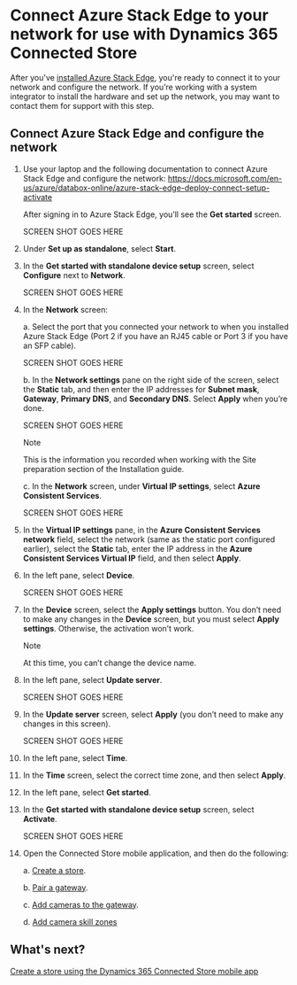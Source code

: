 

# Connect Azure Stack Edge to your network for use with Dynamics 365 Connected Store

After you've [installed Azure Stack Edge](ase-install.md), you're ready to connect it to your network and configure the network. If you’re working with a system integrator to install the hardware and set up the network, you may want to contact them for support with this step. 

## Connect Azure Stack Edge and configure the network

1. Use your laptop and the following documentation to connect Azure Stack Edge and configure the network: https://docs.microsoft.com/en-us/azure/databox-online/azure-stack-edge-deploy-connect-setup-activate

   After signing in to Azure Stack Edge, you’ll see the **Get started** screen.
    
   SCREEN SHOT GOES HERE
 
2. Under **Set up as standalone**, select **Start**. 

3. In the **Get started with standalone device setup** screen, select **Configure** next to **Network**.

   SCREEN SHOT GOES HERE
 
4. In the **Network** screen:

   a. Select the port that you connected your network to when you installed Azure Stack Edge (Port 2 if you have an RJ45 cable or Port 3 if you have an SFP cable).
    
   SCREEN SHOT GOES HERE
 
   b. In the **Network settings** pane on the right side of the screen, select the **Static** tab, and then enter the IP addresses for **Subnet mask**, **Gateway**, **Primary DNS**, and **Secondary DNS**. Select **Apply** when you’re done.

   SCREEN SHOT GOES HERE
 
   > [!NOTE]
   > This is the information you recorded when working with the Site preparation section of the Installation guide. 
    
   c. In the **Network** screen, under **Virtual IP settings**, select **Azure Consistent Services**.

   SCREEN SHOT GOES HERE
 
5. In the **Virtual IP settings** pane, in the **Azure Consistent Services network** field, select the network (same as the static port configured earlier), select the **Static** tab, enter the IP address in the **Azure Consistent Services Virtual IP** field, and then select **Apply**.

6. In the left pane, select **Device**.

    SCREEN SHOT GOES HERE
 
7. In the **Device** screen, select the **Apply settings** button. You don’t need to make any changes in the **Device** screen, but you must select **Apply settings**. Otherwise, the activation won’t work.
 
   > [!NOTE]
   > At this time, you can’t change the device name. 

8. In the left pane, select **Update server**.

   SCREEN SHOT GOES HERE

9. In the **Update server** screen, select **Apply** (you don’t need to make any changes in this screen).

   SCREEN SHOT GOES HERE
 
10. In the left pane, select **Time**.

11. In the **Time** screen, select the correct time zone, and then select **Apply**. 

12. In the left pane, select **Get started**.

13. In the **Get started with standalone device setup** screen, select **Activate**. 

    SCREEN SHOT GOES HERE
 
14. Open the Connected Store mobile application, and then do the following:

    a. [Create a store](mobile-app-create-store.md).
    
    b. [Pair a gateway](mobile-app-pair-gateway.md).
    
    c. [Add cameras to the gateway](mobile-app-add-cameras.md).
    
    d. [Add camera skill zones](mobile-app-add-camera-skill-zones.md)
    
## What's next?

[Create a store using the Dynamics 365 Connected Store mobile app](mobile-app-create-store.md)
